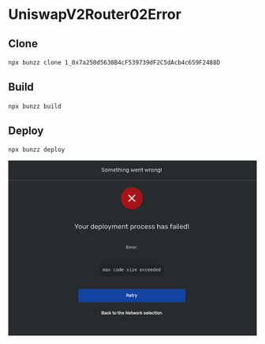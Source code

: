# UniswapV2Router02Error

## Clone

```sh
npx bunzz clone 1_0x7a250d5630B4cF539739dF2C5dAcb4c659F2488D
```

## Build

```sh
npx bunzz build
```

## Deploy

```sh
npx bunzz deploy
```

![error.png](./error.png)
